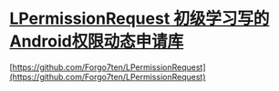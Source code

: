 # [LPermissionRequest  初级学习写的Android权限动态申请库](https://github.com/Forgo7ten/LPermissionRequest)



[https://github.com/Forgo7ten/LPermissionRequest](https://github.com/Forgo7ten/LPermissionRequest)